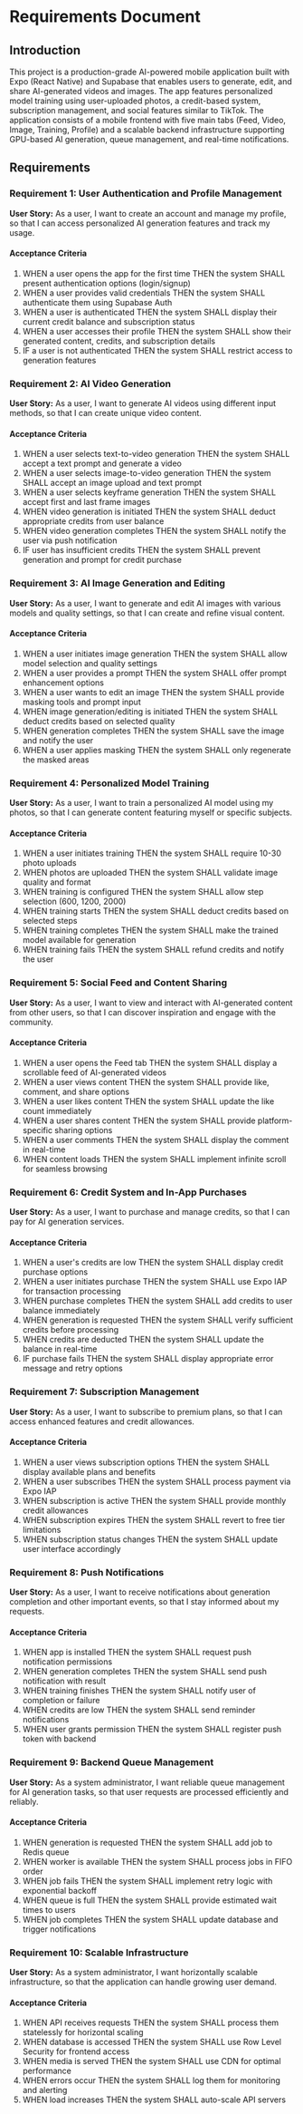 # Requirements Document

## Introduction

This project is a production-grade AI-powered mobile application built with Expo (React Native) and Supabase that enables users to generate, edit, and share AI-generated videos and images. The app features personalized model training using user-uploaded photos, a credit-based system, subscription management, and social features similar to TikTok. The application consists of a mobile frontend with five main tabs (Feed, Video, Image, Training, Profile) and a scalable backend infrastructure supporting GPU-based AI generation, queue management, and real-time notifications.

## Requirements

### Requirement 1: User Authentication and Profile Management

**User Story:** As a user, I want to create an account and manage my profile, so that I can access personalized AI generation features and track my usage.

#### Acceptance Criteria

1. WHEN a user opens the app for the first time THEN the system SHALL present authentication options (login/signup)
2. WHEN a user provides valid credentials THEN the system SHALL authenticate them using Supabase Auth
3. WHEN a user is authenticated THEN the system SHALL display their current credit balance and subscription status
4. WHEN a user accesses their profile THEN the system SHALL show their generated content, credits, and subscription details
5. IF a user is not authenticated THEN the system SHALL restrict access to generation features

### Requirement 2: AI Video Generation

**User Story:** As a user, I want to generate AI videos using different input methods, so that I can create unique video content.

#### Acceptance Criteria

1. WHEN a user selects text-to-video generation THEN the system SHALL accept a text prompt and generate a video
2. WHEN a user selects image-to-video generation THEN the system SHALL accept an image upload and text prompt
3. WHEN a user selects keyframe generation THEN the system SHALL accept first and last frame images
4. WHEN video generation is initiated THEN the system SHALL deduct appropriate credits from user balance
5. WHEN video generation completes THEN the system SHALL notify the user via push notification
6. IF user has insufficient credits THEN the system SHALL prevent generation and prompt for credit purchase

### Requirement 3: AI Image Generation and Editing

**User Story:** As a user, I want to generate and edit AI images with various models and quality settings, so that I can create and refine visual content.

#### Acceptance Criteria

1. WHEN a user initiates image generation THEN the system SHALL allow model selection and quality settings
2. WHEN a user provides a prompt THEN the system SHALL offer prompt enhancement options
3. WHEN a user wants to edit an image THEN the system SHALL provide masking tools and prompt input
4. WHEN image generation/editing is initiated THEN the system SHALL deduct credits based on selected quality
5. WHEN generation completes THEN the system SHALL save the image and notify the user
6. WHEN a user applies masking THEN the system SHALL only regenerate the masked areas

### Requirement 4: Personalized Model Training

**User Story:** As a user, I want to train a personalized AI model using my photos, so that I can generate content featuring myself or specific subjects.

#### Acceptance Criteria

1. WHEN a user initiates training THEN the system SHALL require 10-30 photo uploads
2. WHEN photos are uploaded THEN the system SHALL validate image quality and format
3. WHEN training is configured THEN the system SHALL allow step selection (600, 1200, 2000)
4. WHEN training starts THEN the system SHALL deduct credits based on selected steps
5. WHEN training completes THEN the system SHALL make the trained model available for generation
6. WHEN training fails THEN the system SHALL refund credits and notify the user

### Requirement 5: Social Feed and Content Sharing

**User Story:** As a user, I want to view and interact with AI-generated content from other users, so that I can discover inspiration and engage with the community.

#### Acceptance Criteria

1. WHEN a user opens the Feed tab THEN the system SHALL display a scrollable feed of AI-generated videos
2. WHEN a user views content THEN the system SHALL provide like, comment, and share options
3. WHEN a user likes content THEN the system SHALL update the like count immediately
4. WHEN a user shares content THEN the system SHALL provide platform-specific sharing options
5. WHEN a user comments THEN the system SHALL display the comment in real-time
6. WHEN content loads THEN the system SHALL implement infinite scroll for seamless browsing

### Requirement 6: Credit System and In-App Purchases

**User Story:** As a user, I want to purchase and manage credits, so that I can pay for AI generation services.

#### Acceptance Criteria

1. WHEN a user's credits are low THEN the system SHALL display credit purchase options
2. WHEN a user initiates purchase THEN the system SHALL use Expo IAP for transaction processing
3. WHEN purchase completes THEN the system SHALL add credits to user balance immediately
4. WHEN generation is requested THEN the system SHALL verify sufficient credits before processing
5. WHEN credits are deducted THEN the system SHALL update the balance in real-time
6. IF purchase fails THEN the system SHALL display appropriate error message and retry options

### Requirement 7: Subscription Management

**User Story:** As a user, I want to subscribe to premium plans, so that I can access enhanced features and credit allowances.

#### Acceptance Criteria

1. WHEN a user views subscription options THEN the system SHALL display available plans and benefits
2. WHEN a user subscribes THEN the system SHALL process payment via Expo IAP
3. WHEN subscription is active THEN the system SHALL provide monthly credit allowances
4. WHEN subscription expires THEN the system SHALL revert to free tier limitations
5. WHEN subscription status changes THEN the system SHALL update user interface accordingly

### Requirement 8: Push Notifications

**User Story:** As a user, I want to receive notifications about generation completion and other important events, so that I stay informed about my requests.

#### Acceptance Criteria

1. WHEN app is installed THEN the system SHALL request push notification permissions
2. WHEN generation completes THEN the system SHALL send push notification with result
3. WHEN training finishes THEN the system SHALL notify user of completion or failure
4. WHEN credits are low THEN the system SHALL send reminder notifications
5. WHEN user grants permission THEN the system SHALL register push token with backend

### Requirement 9: Backend Queue Management

**User Story:** As a system administrator, I want reliable queue management for AI generation tasks, so that user requests are processed efficiently and reliably.

#### Acceptance Criteria

1. WHEN generation is requested THEN the system SHALL add job to Redis queue
2. WHEN worker is available THEN the system SHALL process jobs in FIFO order
3. WHEN job fails THEN the system SHALL implement retry logic with exponential backoff
4. WHEN queue is full THEN the system SHALL provide estimated wait times to users
5. WHEN job completes THEN the system SHALL update database and trigger notifications

### Requirement 10: Scalable Infrastructure

**User Story:** As a system administrator, I want horizontally scalable infrastructure, so that the application can handle growing user demand.

#### Acceptance Criteria

1. WHEN API receives requests THEN the system SHALL process them statelessly for horizontal scaling
2. WHEN database is accessed THEN the system SHALL use Row Level Security for frontend access
3. WHEN media is served THEN the system SHALL use CDN for optimal performance
4. WHEN errors occur THEN the system SHALL log them for monitoring and alerting
5. WHEN load increases THEN the system SHALL auto-scale API servers